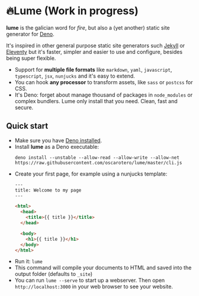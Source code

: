 # 🔥Lume (Work in progress)

**lume** is the galician word for *fire*, but also a (yet another) static site generator for [Deno](https://deno.land/).

It's inspired in other general purpose static site generators such [Jekyll](https://jekyllrb.com/) or [Eleventy](https://www.11ty.dev/) but it's faster, simpler and easier to use and configure, besides being super flexible.

- Support for **multiple file formats** like `markdown`, `yaml`, `javascript`, `typescript`, `jsx`, `nunjucks` and it's easy to extend.
- You can hook **any processor** to transform assets, like `sass` or `postcss` for CSS.
- It's Deno: forget about manage thousand of packages in `node_modules` or complex bundlers. Lume only install that you need. Clean, fast and secure.

## Quick start

- Make sure you have [Deno installed](https://deno.land/#installation).
- Install **lume** as a Deno executable:
  ```
  deno install --unstable --allow-read --allow-write --allow-net https://raw.githubusercontent.com/oscarotero/lume/master/cli.js
  ```
- Create your first page, for example using a nunjucks template:
  ```html
  ---
  title: Welcome to my page
  ---

  <html>
    <head>
      <title>{{ title }}</title>
    </head>

    <body>
      <h1>{{ title }}</h1>
    </body>
  </html>
  ```
- Run it: `lume`
- This command will compile your documents to HTML and saved into the output folder (defaults to `_site`)
- You can run `lume --serve` to start up a webserver. Then open `http://localhost:3000` in your web browser to see your website.
